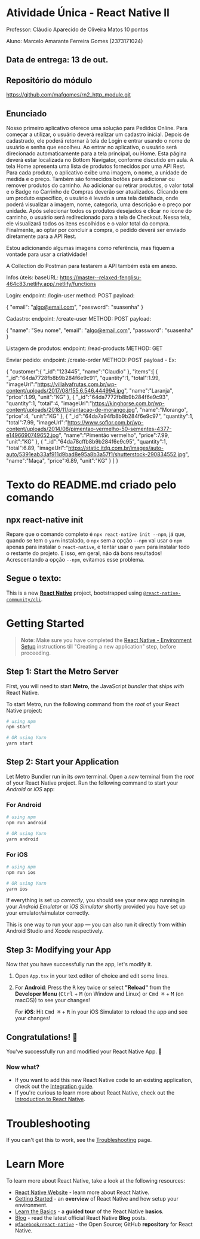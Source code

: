 # Atividade Única - React Native II

Professor: Cláudio Aparecido de Oliveira Matos
10 pontos

Aluno: Marcelo Amarante Ferreira Gomes (2373171024)

## Data de entrega: 13 de out.

## Repositório do módulo

https://github.com/mafgomes/rn2_http_module.git

## Enunciado

Nosso primeiro aplicativo oferece uma solução para Pedidos Online.
Para começar a utilizar, o usuário deverá realizar um cadastro inicial. Depois de cadastrado, ele poderá retornar à tela de Login e entrar usando o nome de usuário e senha que escolheu.
Ao entrar no aplicativo, o usuário será direcionado automaticamente para a tela principal, ou Home. Esta página deverá estar localizada no Bottom Navigator, conforme discutido em aula. A tela Home apresenta uma lista de produtos fornecidos por uma API Rest. Para cada produto, o aplicativo exibe uma imagem, o nome, a unidade de medida e o preço. Também são fornecidos botões para adicionar ou remover produtos do carrinho. Ao adicionar ou retirar produtos, o valor total e o Badge no Carrinho de Compras deverão ser atualizados.
Clicando em um produto específico, o usuário é levado a uma tela detalhada, onde poderá visualizar a imagem, nome, categoria, uma descrição e o preço por unidade. Após selecionar todos os produtos desejados e clicar no ícone do carrinho, o usuário será redirecionado para a tela de Checkout. Nessa tela, ele visualizará todos os itens escolhidos e o valor total da compra. Finalmente, ao optar por concluir a compra, o pedido deverá ser enviado diretamente para a API Rest.


Estou adicionando algumas imagens como referência, mas fiquem a vontade para usar a criatividade!

A Collection do Postman para testarem a API também está em anexo.

Infos úteis:
baseURL: https://master--relaxed-fenglisu-464c83.netlify.app/.netlify/functions

Login:
endpoint: /login-user
method: POST
payload:

{
"email": "algo@email.com",
"password": "suasenha"
}

Cadastro:
endpoint: /create-user
METHOD: POST
payload:

{
"name": "Seu nome",
"email": "algo@email.com",
"password": "suasenha"
}

Listagem de produtos:
endpoint: /read-products
METHOD: GET


Enviar pedido:
endpoint: /create-order
METHOD: POST
payload - Ex:

{
   "customer":{
      "_id":"123445",
      "name":"Claudio"
   },
   "items":[
      {
         "_id":"64da7728fb8b9b284f6e9c91",
         "quantity":1,
         "total":1.99,
         "imageUrl":"https://villalvafrutas.com.br/wp-content/uploads/2017/08/155.6.546.444994.jpg&quot;,
         "name":"Laranja",
         "price":1.99,
         "unit":"KG"
      },
      {
         "_id":"64da7772fb8b9b284f6e9c93",
         "quantity":1,
         "total":4,
         "imageUrl":"https://kinghorse.com.br/wp-content/uploads/2018/11/plantacao-de-morango.jpg&quot;,
         "name":"Morango",
         "price":4,
         "unit":"KG"
      },
      {
         "_id":"64da7a94fb8b9b284f6e9c97",
         "quantity":1,
         "total":7.99,
         "imageUrl":"https://www.soflor.com.br/wp-content/uploads/2014/08/pimentao-vermelho-50-sementes-4377-e1496690749652.jpg&quot;,
         "name":"Pimentão vermelho",
         "price":7.99,
         "unit":"KG"
      },
      {
         "_id":"64da78cffb8b9b284f6e9c95",
         "quantity":1,
         "total":6.89,
         "imageUrl":"https://static.itdg.com.br/images/auto-auto/5391eab33af911d9bad8e95a8b3a57f1/shutterstock-290834552.jpg&quot;,
         "name":"Maça",
         "price":6.89,
         "unit":"KG"
      }
   ]
}

# Texto do README.md criado pelo comando
## npx react-native init

Repare que o comando completo é ```npx react-native init --npm```, já que, quando se tem o ```yarn``` instalado, o ```npx``` sem a opção ```--npm``` vai usar o ```npm``` apenas para instalar o ```react-native```, e tentar usar o ```yarn``` para instalar todo o restante do projeto. E isso, em geral, não dá bons resultados! Acrescentando a opção ```--npm```, evitamos esse problema.

## Segue o texto:

This is a new [**React Native**](https://reactnative.dev) project, bootstrapped using [`@react-native-community/cli`](https://github.com/react-native-community/cli).

# Getting Started

>**Note**: Make sure you have completed the [React Native - Environment Setup](https://reactnative.dev/docs/environment-setup) instructions till "Creating a new application" step, before proceeding.

## Step 1: Start the Metro Server

First, you will need to start **Metro**, the JavaScript _bundler_ that ships _with_ React Native.

To start Metro, run the following command from the _root_ of your React Native project:

```bash
# using npm
npm start

# OR using Yarn
yarn start
```

## Step 2: Start your Application

Let Metro Bundler run in its _own_ terminal. Open a _new_ terminal from the _root_ of your React Native project. Run the following command to start your _Android_ or _iOS_ app:

### For Android

```bash
# using npm
npm run android

# OR using Yarn
yarn android
```

### For iOS

```bash
# using npm
npm run ios

# OR using Yarn
yarn ios
```

If everything is set up _correctly_, you should see your new app running in your _Android Emulator_ or _iOS Simulator_ shortly provided you have set up your emulator/simulator correctly.

This is one way to run your app — you can also run it directly from within Android Studio and Xcode respectively.

## Step 3: Modifying your App

Now that you have successfully run the app, let's modify it.

1. Open `App.tsx` in your text editor of choice and edit some lines.
2. For **Android**: Press the <kbd>R</kbd> key twice or select **"Reload"** from the **Developer Menu** (<kbd>Ctrl</kbd> + <kbd>M</kbd> (on Window and Linux) or <kbd>Cmd ⌘</kbd> + <kbd>M</kbd> (on macOS)) to see your changes!

   For **iOS**: Hit <kbd>Cmd ⌘</kbd> + <kbd>R</kbd> in your iOS Simulator to reload the app and see your changes!

## Congratulations! :tada:

You've successfully run and modified your React Native App. :partying_face:

### Now what?

- If you want to add this new React Native code to an existing application, check out the [Integration guide](https://reactnative.dev/docs/integration-with-existing-apps).
- If you're curious to learn more about React Native, check out the [Introduction to React Native](https://reactnative.dev/docs/getting-started).

# Troubleshooting

If you can't get this to work, see the [Troubleshooting](https://reactnative.dev/docs/troubleshooting) page.

# Learn More

To learn more about React Native, take a look at the following resources:

- [React Native Website](https://reactnative.dev) - learn more about React Native.
- [Getting Started](https://reactnative.dev/docs/environment-setup) - an **overview** of React Native and how setup your environment.
- [Learn the Basics](https://reactnative.dev/docs/getting-started) - a **guided tour** of the React Native **basics**.
- [Blog](https://reactnative.dev/blog) - read the latest official React Native **Blog** posts.
- [`@facebook/react-native`](https://github.com/facebook/react-native) - the Open Source; GitHub **repository** for React Native.
